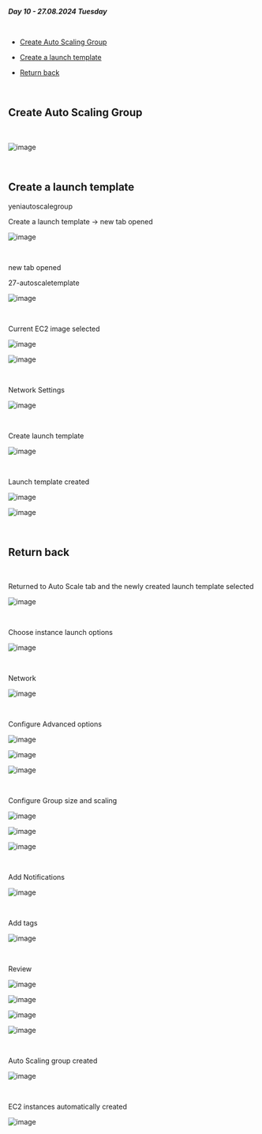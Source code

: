 _**Day 10 - 27.08.2024 Tuesday**_

<br>

- [Create Auto Scaling Group](#Create-Auto-Scaling-Group)

- [Create a launch template](#Create-a-launch-template)

- [Return back](#Return-back)

<br>

## Create Auto Scaling Group

<br>

![image](https://github.com/user-attachments/assets/5bc05ff5-ed41-40c0-bcbb-3e43ad64287d)

<br>

## Create a launch template

yeniautoscalegroup

Create a launch template → new tab opened

![image](https://github.com/user-attachments/assets/289bc5ce-3dee-49d5-a91e-eb2944c8eb29)

<br>

new tab opened

27-autoscaletemplate

![image](https://github.com/user-attachments/assets/c4a153b0-aa6c-43d2-8c50-1327ae868643)

<br>

Current EC2 image selected

![image](https://github.com/user-attachments/assets/664b8339-99b5-433d-81f0-1d9b9d558b2b)

![image](https://github.com/user-attachments/assets/360405c1-33b0-4c67-bdef-4ff21c9c4e06)

<br>

Network Settings

![image](https://github.com/user-attachments/assets/f766d512-1d56-4d1e-8395-2fd53e95c326)

<br>

Create launch template

![image](https://github.com/user-attachments/assets/7a8a1357-0481-42b2-9c0d-b7097dbbea7e)

<br>

Launch template created

![image](https://github.com/user-attachments/assets/56c0b2a8-db30-48da-a85a-7d5d19da3391)

![image](https://github.com/user-attachments/assets/373cf994-04f5-4166-805e-861018f491bb)

<br>

## Return back

<br>

Returned to Auto Scale tab  and the newly created launch template selected

![image](https://github.com/user-attachments/assets/4c13c4bf-861f-4bda-be4c-3a0aa9b2db98)

<br>

Choose instance launch options

![image](https://github.com/user-attachments/assets/e0ff91df-cca2-49b4-82b6-0754d04803fc)

<br>

Network

![image](https://github.com/user-attachments/assets/c2820a49-79d5-43c8-b198-31091bfaa44a)

<br>

Configure Advanced options

![image](https://github.com/user-attachments/assets/c5a9f4bb-46c4-4ef7-aff5-aaea9eb5e350)

![image](https://github.com/user-attachments/assets/ab558bc6-134b-4694-abef-6189bbcd49be)

![image](https://github.com/user-attachments/assets/8786a821-aace-4496-b42c-31588e662ec9)

<br>

Configure Group size and scaling

![image](https://github.com/user-attachments/assets/c183713f-4f17-42c2-ae92-2ce075964b0e)

![image](https://github.com/user-attachments/assets/f77b234c-67bb-4e0a-9d57-7f83d33460d6)

![image](https://github.com/user-attachments/assets/da8256db-ac63-494e-9eae-8e1a292e007f)

<br>

Add Notifications

![image](https://github.com/user-attachments/assets/c4b218f0-559d-419b-87d9-38dfc2868f4d)

<br>

Add tags

![image](https://github.com/user-attachments/assets/de6ce6bc-f938-42cd-bc19-85e004a116c4)

<br>

Review

![image](https://github.com/user-attachments/assets/277dd6c7-9256-4a73-a20b-06d172bac9c6)

![image](https://github.com/user-attachments/assets/a94388b4-153c-4edc-81ee-417903dbd5b7)

![image](https://github.com/user-attachments/assets/1a1c1f89-bc2f-49b8-a3d2-6bc1f4451bbe)

![image](https://github.com/user-attachments/assets/bcdebe22-9ebc-4bda-a01f-7315948f39e7)

<br>

Auto Scaling group created

![image](https://github.com/user-attachments/assets/dd92a9bf-40dc-41b0-b817-ecc562a52f53)

<br>

EC2 instances automatically created

![image](https://github.com/user-attachments/assets/2a6526d6-0b40-47a8-accf-edc2847e14b5)

